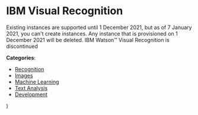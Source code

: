 # IBM Visual Recognition


Existing instances are supported until 1 December 2021, but as of 7 January 2021, you can&#39;t create instances.  Any instance that is provisioned on 1 December 2021 will be deleted. IBM Watson&trade; Visual Recognition is discontinued



**Categories**:
- [Recognition](https://github.com/apis-list/apis-list#recognition)
- [Images](https://github.com/apis-list/apis-list#images)
- [Machine Learning](https://github.com/apis-list/apis-list#machine-learning)
- [Text Analysis](https://github.com/apis-list/apis-list#text-analysis)
- [Development](https://github.com/apis-list/apis-list#development)



)



